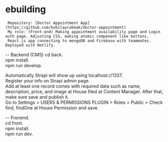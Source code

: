 # ebuilding

     Repository: [Doctor Appointment App](https://github.com/kubilaycakmak/doctor-appointment)   
     My role: (Front-end) Making appointment availability page and Login auth page. Adjusting CSS, making atomic component like buttons.
     React.js app connecting to mongoDB and Firebase with teammates. Deployed with Netlify.  
     
     
-- Backend (CMS)
cd back.   
npm install.   
npm run develop.   

Automatically Strapi will show up using localhost://1337.   
Register your info on Strapi admin page.  
Add at least one record comes with required data such as name, description, price, and image at House filed at Content Manager. After that, make sure save and publish it.    
Go to Settings > USERS & PERMISSIONS PLUGIN > Roles > Public > Check find, findOne at House Permission and save.    

-- Fronend.   
cd front.   
npm install.   
npm run dev.   

